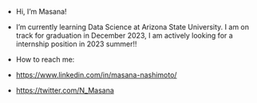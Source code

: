 - Hi, I’m Masana!
- I’m currently learning Data Science at Arizona State University. I am on track for graduation in December 2023, I am actively looking for a internship position in 2023 summer!!

- How to reach me:
- https://www.linkedin.com/in/masana-nashimoto/
-  https://twitter.com/N_Masana

<!---
nmasana/nmasana is a ✨ special ✨ repository because its `README.md` (this file) appears on your GitHub profile.
You can click the Preview link to take a look at your changes.
--->
